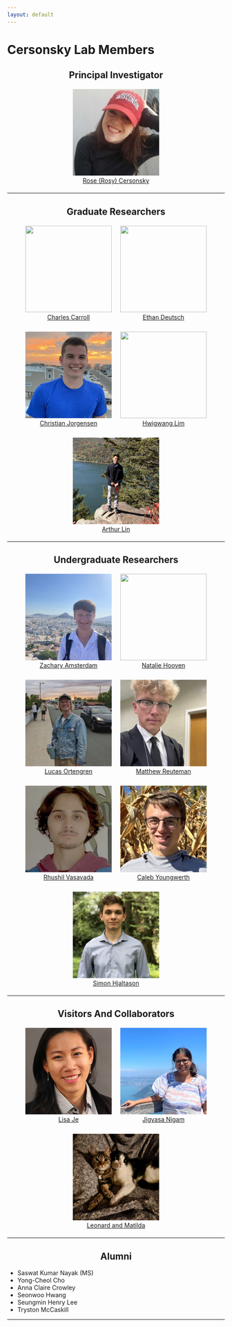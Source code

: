 ```yaml
---
layout: default
---
```

# Cersonsky Lab Members

<head>
<style>
.profile-container {
 display: flex;
 flex-direction: row;
 flex-wrap: wrap;
 justify-content: center;
 align-items: center;
 gap: 25px 10px;
 max-width: 700px;
 margin-left: auto;
 margin-right: auto;
 margin-top: 20px;
 margin-bottom: 20px;
}
.profile {
 text-align: center;
 width: 210px;
}

ul {
 list-style-type: none;
 padding: 0
}

li {
 text-align: center;
}

@media print, screen and (max-width: 1100px) {
 .profile-container {
  max-width: 450px
 }
 .profile{
  width: 47%;
 }

@media print, screen and (max-width: 960px) {
 .profile-container {
  max-width: 700px
 }
 .profile{
  width: 31%;
 }

@media print, screen and (max-width: 720px) {
 .profile-container {
  max-width: 450px
 }
 .profile{
  width: 47%;
 }

</style>
</head>



<h2 style="text-align: center;"> Principal Investigator
</h2>

<div class="profile-container">
<div class="profile">
<a href="/members/rose_(rosy)_cersonsky"><img src="/assets/img/rose_(rosy)_cersonsky.png" style="width:200px; height:200px; object-fit:cover;"></a><br><a href="/members/rose_(rosy)_cersonsky">Rose (Rosy) Cersonsky</a>
</div>
</div>


------


<h2 style="text-align: center;"> Graduate Researchers
</h2>

<div class="profile-container">
<div class="profile">
<a href="/members/charles_carroll"><img src="/assets/img/charles_carroll.png" style="width:200px; height:200px; object-fit:cover;"></a><br><a href="/members/charles_carroll">Charles Carroll</a>
</div>
<div class="profile">
<a href="/members/ethan_deutsch"><img src="/assets/img/ethan_deutsch.png" style="width:200px; height:200px; object-fit:cover;"></a><br><a href="/members/ethan_deutsch">Ethan Deutsch</a>
</div>
<div class="profile">
<a href="/members/christian_jorgensen"><img src="/assets/img/christian_jorgensen.png" style="width:200px; height:200px; object-fit:cover;"></a><br><a href="/members/christian_jorgensen">Christian Jorgensen</a>
</div>
<div class="profile">
<a href="/members/hwigwang_lim"><img src="/assets/img/hwigwang_lim.png" style="width:200px; height:200px; object-fit:cover;"></a><br><a href="/members/hwigwang_lim">Hwigwang Lim</a>
</div>
<div class="profile">
<a href="/members/arthur_lin"><img src="/assets/img/arthur_lin.png" style="width:200px; height:200px; object-fit:cover;"></a><br><a href="/members/arthur_lin">Arthur Lin</a>
</div>
</div>


------


<h2 style="text-align: center;"> Undergraduate Researchers
</h2>

<div class="profile-container">
<div class="profile">
<a href="/members/zachary_amsterdam"><img src="/assets/img/zachary_amsterdam.png" style="width:200px; height:200px; object-fit:cover;"></a><br><a href="/members/zachary_amsterdam">Zachary Amsterdam</a>
</div>
<div class="profile">
<a href="/members/natalie_hooven"><img src="/assets/img/natalie_hooven.png" style="width:200px; height:200px; object-fit:cover;"></a><br><a href="/members/natalie_hooven">Natalie Hooven</a>
</div>
<div class="profile">
<a href="/members/lucas_ortengren"><img src="/assets/img/lucas_ortengren.png" style="width:200px; height:200px; object-fit:cover;"></a><br><a href="/members/lucas_ortengren">Lucas Ortengren</a>
</div>
<div class="profile">
<a href="/members/matthew_reuteman"><img src="/assets/img/matthew_reuteman.png" style="width:200px; height:200px; object-fit:cover;"></a><br><a href="/members/matthew_reuteman">Matthew Reuteman</a>
</div>
<div class="profile">
<a href="/members/rhushil_vasavada"><img src="/assets/img/rhushil_vasavada.png" style="width:200px; height:200px; object-fit:cover;"></a><br><a href="/members/rhushil_vasavada">Rhushil Vasavada</a>
</div>
<div class="profile">
<a href="/members/caleb_youngwerth"><img src="/assets/img/caleb_youngwerth.jpg" style="width:200px; height:200px; object-fit:cover;"></a><br><a href="/members/caleb_youngwerth">Caleb Youngwerth</a>
</div>
<div class="profile">
<a href="/members/simon_hjaltason"><img src="/assets/img/simon_hjaltason.jpg" style="width:200px; height:200px; object-fit:cover;"></a><br><a href="/members/simon_hjaltason">Simon Hjaltason</a>
</div>
</div>


------


<h2 style="text-align: center;"> Visitors And Collaborators
</h2>

<div class="profile-container">
<div class="profile">
<a href="/members/lisa_je"><img src="/assets/img/lisa_je.png" style="width:200px; height:200px; object-fit:cover;"></a><br><a href="/members/lisa_je">Lisa Je</a>
</div>
<div class="profile">
<a href="/members/jigyasa_nigam"><img src="/assets/img/jigyasa_nigam.png" style="width:200px; height:200px; object-fit:cover;"></a><br><a href="/members/jigyasa_nigam">Jigyasa Nigam</a>
</div>
<div class="profile">
<a href="/members/leonard_and_matilda"><img src="/assets/img/leonard_and_matilda.jpg" style="width:200px; height:200px; object-fit:cover;"></a><br><a href="/members/leonard_and_matilda">Leonard and Matilda</a>
</div>
</div>


------


<h2 style="text-align: center;"> Alumni
</h2>

<div class="container">
<ul>
	<li>Saswat Kumar Nayak (MS)</li>
	<li>Yong-Cheol Cho</li>
	<li>Anna Claire Crowley</li>
	<li>Seonwoo Hwang</li>
	<li>Seungmin Henry Lee</li>
	<li>Tryston McCaskill</li>
</ul>
</div>


------
